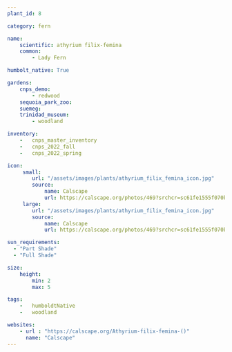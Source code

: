 ```yaml
---
plant_id: 8

category: fern

name: 
    scientific: athyrium filix-femina
    common: 
        - Lady Fern

humbolt_native: True

gardens:
    cnps_demo:
        - redwood
    sequoia_park_zoo:
    suemeg:
    trinidad_museum:
        - woodland

inventory: 
    -   cnps_master_inventory
    -   cnps_2022_fall
    -   cnps_2022_spring

icon: 
     small: 
        url: "/assets/images/plants/athyrium_filix_femina_icon.jpg"
        source: 
            name: Calscape
            url: https://calscape.org/photos/469?srchcr=sc61fe1555f070b 
     large: 
        url: "/assets/images/plants/athyrium_filix_femina_icon.jpg"
        source: 
            name: Calscape
            url: https://calscape.org/photos/469?srchcr=sc61fe1555f070b 

sun_requirements:
  - "Part Shade"
  - "Full Shade"

size:
    height: 
        min: 2
        max: 5

tags:  
    -   humboldtNative
    -   woodland

websites:
    - url : "https://calscape.org/Athyrium-filix-femina-()"
      name: "Calscape"
---
```

